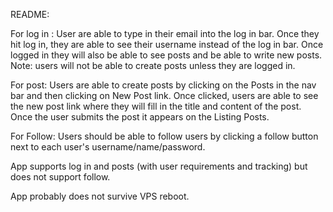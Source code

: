 README:

For log in :
User are able to type in their email into the log in bar.
Once they hit log in, they are able to see their username instead of the log in bar.
Once logged in they will also be able to see posts and be able to write new posts.
Note: users will not be able to create posts unless they are logged in.

For post:
Users are able to create posts by clicking on the Posts in the nav bar and then clicking on New Post link.
Once clicked, users are able to see the new post link where they will fill in the title and content of the post.
Once the user submits the post it appears on the Listing Posts. 

For Follow:
Users should be able to follow users by clicking a follow button next to each user's username/name/password.

App supports log in and posts (with user requirements and tracking) but does not support follow.

App probably does not survive VPS reboot.


